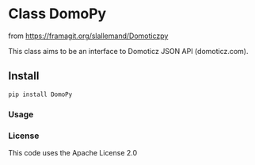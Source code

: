 # Class DomoPy
from https://framagit.org/slallemand/Domoticzpy

This class aims to be an interface to Domoticz JSON API (domoticz.com).

## Install

```
pip install DomoPy
```

### Usage

### License
This code uses the Apache License 2.0
